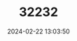 ---
title: "32232"
category: "Leplaea thompsonii"
draft: false
date: 2024-02-22 13:03:50
languages:
  English: ["Black Guarea", "Dark Bossé"]
  Undetermined: ["Edoucié", "Kwabohoro", "Kwadwuma", "Obobo"]
---